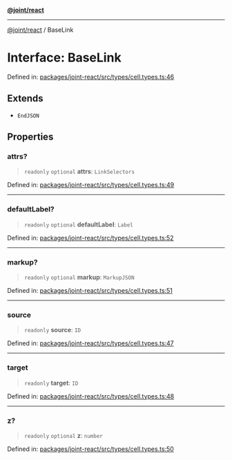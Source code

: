 [**@joint/react**](../README.md)

***

[@joint/react](../README.md) / BaseLink

# Interface: BaseLink

Defined in: [packages/joint-react/src/types/cell.types.ts:46](https://github.com/samuelgja/joint/blob/5100bfa1707e62a58cc3b7833d30969c8c4b52ed/packages/joint-react/src/types/cell.types.ts#L46)

## Extends

- `EndJSON`

## Properties

### attrs?

> `readonly` `optional` **attrs**: `LinkSelectors`

Defined in: [packages/joint-react/src/types/cell.types.ts:49](https://github.com/samuelgja/joint/blob/5100bfa1707e62a58cc3b7833d30969c8c4b52ed/packages/joint-react/src/types/cell.types.ts#L49)

***

### defaultLabel?

> `readonly` `optional` **defaultLabel**: `Label`

Defined in: [packages/joint-react/src/types/cell.types.ts:52](https://github.com/samuelgja/joint/blob/5100bfa1707e62a58cc3b7833d30969c8c4b52ed/packages/joint-react/src/types/cell.types.ts#L52)

***

### markup?

> `readonly` `optional` **markup**: `MarkupJSON`

Defined in: [packages/joint-react/src/types/cell.types.ts:51](https://github.com/samuelgja/joint/blob/5100bfa1707e62a58cc3b7833d30969c8c4b52ed/packages/joint-react/src/types/cell.types.ts#L51)

***

### source

> `readonly` **source**: `ID`

Defined in: [packages/joint-react/src/types/cell.types.ts:47](https://github.com/samuelgja/joint/blob/5100bfa1707e62a58cc3b7833d30969c8c4b52ed/packages/joint-react/src/types/cell.types.ts#L47)

***

### target

> `readonly` **target**: `ID`

Defined in: [packages/joint-react/src/types/cell.types.ts:48](https://github.com/samuelgja/joint/blob/5100bfa1707e62a58cc3b7833d30969c8c4b52ed/packages/joint-react/src/types/cell.types.ts#L48)

***

### z?

> `readonly` `optional` **z**: `number`

Defined in: [packages/joint-react/src/types/cell.types.ts:50](https://github.com/samuelgja/joint/blob/5100bfa1707e62a58cc3b7833d30969c8c4b52ed/packages/joint-react/src/types/cell.types.ts#L50)
